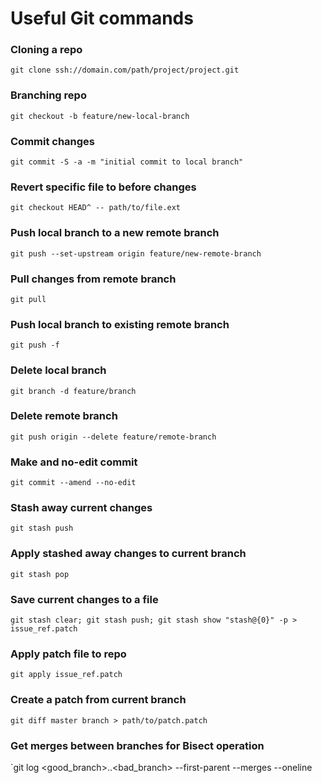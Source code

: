 # Useful Git commands

### Cloning a repo
`git clone ssh://domain.com/path/project/project.git`

### Branching repo
`git checkout -b feature/new-local-branch`

### Commit changes
`git commit -S -a -m "initial commit to local branch"`

### Revert specific file to before changes
`git checkout HEAD^ -- path/to/file.ext`

### Push local branch to a new remote branch
`git push --set-upstream origin feature/new-remote-branch`

### Pull changes from remote branch
`git pull`

### Push local branch to existing remote branch
`git push -f`

### Delete local branch
`git branch -d feature/branch`

### Delete remote branch
`git push origin --delete feature/remote-branch`

### Make and no-edit commit
`git commit --amend --no-edit`

### Stash away current changes
`git stash push`

### Apply stashed away changes to current branch
`git stash pop`

### Save current changes to a file
`git stash clear; git stash push; git stash show "stash@{0}" -p > issue_ref.patch`

### Apply patch file to repo
`git apply issue_ref.patch`

### Create a patch from current branch
`git diff master branch > path/to/patch.patch`

### Get merges between branches for Bisect operation
`git log <good_branch>..<bad_branch> --first-parent --merges --oneline
